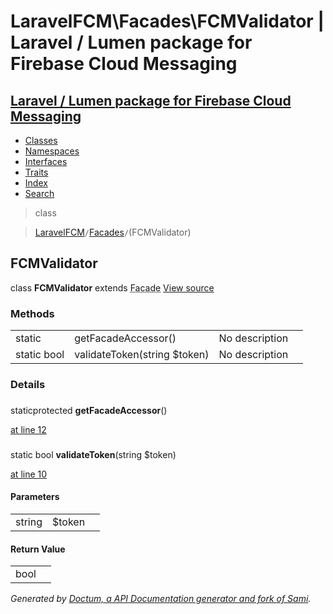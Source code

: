 # LaravelFCM\Facades\FCMValidator | Laravel / Lumen package for Firebase Cloud Messaging    

## [Laravel / Lumen package for Firebase Cloud Messaging](../../index.md)

- [Classes](../../classes.md)
- [Namespaces](../../namespaces.md)
- [Interfaces](../../interfaces.md)
- [Traits](../../traits.md)
- [Index](../../doc-index.md)
- [Search](../../search.md)

>class

>    [LaravelFCM](../../LaravelFCM.md)` / `[Facades](../../LaravelFCM/Facades.md)` / `(FCMValidator)
## FCMValidator

class **FCMValidator**        extends <abbr title="Illuminate\Support\Facades\Facade">Facade</abbr> [View source](https://github.com/code-lts/Laravel-FCM/blob/main/src/Facades/FCMValidator.php)






### Methods

|   |   |   |   |
|---|---|---|---|
|static&nbsp;|<a name="#method_getFacadeAccessor"></a>getFacadeAccessor()|No description||
|static&nbsp;bool|<a name="#method_validateToken"></a>validateToken(string $token)|No description||


### Details
<a name id="method_getFacadeAccessor"></a>

### 
staticprotected  **getFacadeAccessor**()

[at line 12](https://github.com/code-lts/Laravel-FCM/blob/main/src/Facades/FCMValidator.php#L12)


<a name id="method_validateToken"></a>

### 
static bool **validateToken**(string $token)

[at line 10](https://github.com/code-lts/Laravel-FCM/blob/main/src/Facades/FCMValidator.php#L10)



#### Parameters

|   |   |   |
|---|---|---|
|string|$token|

#### Return Value

|   |   |
|---|---|
|bool|

_Generated by [Doctum, a API Documentation generator and fork of Sami](https://github.com/code-lts/doctum)._